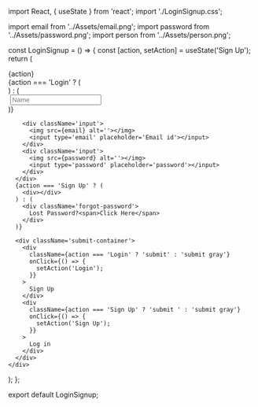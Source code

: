 import React, { useState } from 'react';
import './LoginSignup.css';

import email from '../Assets/email.png';
import password from '../Assets/password.png';
import person from '../Assets/person.png';

const LoginSignup = () => {
  const [action, setAction] = useState('Sign Up');
  return (
    <div className='container'>
      <div className='header'>
        <div className='text'>{action}</div>
        <div className='underline'></div>
      </div>
      <div className='inputs'>
        {action === 'Login' ? (
          <div></div>
        ) : (
          <div className='input'>
            <img src={person} alt=''></img>
            <input type='text' placeholder='Name'></input>
          </div>
        )}

        <div className='input'>
          <img src={email} alt=''></img>
          <input type='email' placeholder='Email id'></input>
        </div>
        <div className='input'>
          <img src={password} alt=''></img>
          <input type='password' placeholder='password'></input>
        </div>
      </div>
      {action === 'Sign Up' ? (
        <div></div>
      ) : (
        <div className='forgot-password'>
          Lost Password?<span>Click Here</span>
        </div>
      )}

      <div className='submit-container'>
        <div
          className={action === 'Login' ? 'submit' : 'submit gray'}
          onClick={() => {
            setAction('Login');
          }}
        >
          Sign Up
        </div>
        <div
          className={action === 'Sign Up' ? 'submit ' : 'submit gray'}
          onClick={() => {
            setAction('Sign Up');
          }}
        >
          Log in
        </div>
      </div>
    </div>
  );
};

export default LoginSignup;
